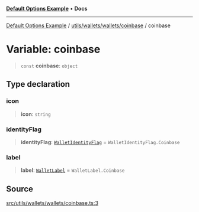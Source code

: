 [**Default Options Example**](../../../../../README.md) • **Docs**

***

[Default Options Example](../../../../../modules.md) / [utils/wallets/wallets/coinbase](../README.md) / coinbase

# Variable: coinbase

> `const` **coinbase**: `object`

## Type declaration

### icon

> **icon**: `string`

### identityFlag

> **identityFlag**: [`WalletIdentityFlag`](../../../types/enumerations/WalletIdentityFlag.md) = `WalletIdentityFlag.Coinbase`

### label

> **label**: [`WalletLabel`](../../../types/enumerations/WalletLabel.md) = `WalletLabel.Coinbase`

## Source

[src/utils/wallets/wallets/coinbase.ts:3](https://github.com/bgd-labs/fe-shared/blob/022d31eeb7e61eeffe2ddf65992458f822122ffc/src/utils/wallets/wallets/coinbase.ts#L3)

